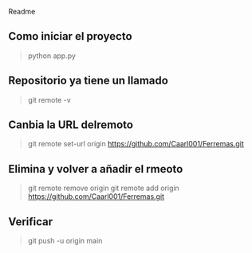 Readme
## Como iniciar el proyecto 
>python app.py
## Repositorio ya tiene un llamado 
>git remote -v
## Canbia la URL delremoto 
>git remote set-url origin https://github.com/Caarl001/Ferremas.git
## Elimina y volver a añadir el rmeoto 
>git remote remove origin
>git remote add origin https://github.com/Caarl001/Ferremas.git
## Verificar 
>git push -u origin main